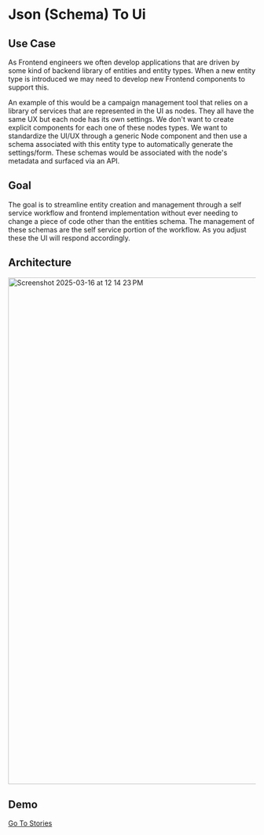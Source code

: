 # Json (Schema) To Ui

## Use Case

As Frontend engineers we often develop applications that are driven by some kind of backend library of entities and entity types. When a new entity type is introduced we may need to develop new Frontend components to support this.

An example of this would be a campaign management tool that relies on a library of services that are represented in the UI as nodes. They all have the same UX but each node has its own settings. We don't want to create explicit components for each one of these nodes types. We want to standardize the UI/UX through a generic Node component and then use a schema associated with this entity type to automatically generate the settings/form. These schemas would be associated with the node's metadata and surfaced via an API.

## Goal

The goal is to streamline entity creation and management through a self service workflow and frontend implementation without ever needing to change a piece of code other than the entities schema. The management of these schemas are the self service portion of the workflow. As you adjust these the UI will respond accordingly.

## Architecture

<img width="1032" alt="Screenshot 2025-03-16 at 12 14 23 PM" src="https://github.com/user-attachments/assets/5e5532c6-09fe-4662-aee2-d50d41aa5396" />

## Demo

[Go To Stories](https://stwhitejr.github.io/json-schema-to-ui/?path=/story/stories-basic--demo)
